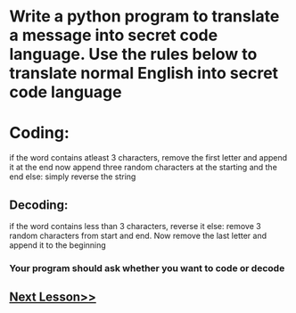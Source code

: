 # Write a python program to translate a message into secret code language. Use the rules below to translate normal English into secret code language

# Coding:
if the word contains atleast 3 characters, remove the first letter and append it at the end
now append three random characters at the starting and the end
else:
simply reverse the string

## Decoding:
if the word contains less than 3 characters, reverse it
else:
remove 3 random characters from start and end. Now remove the last letter and append it to the beginning

### Your program should ask whether you want to code or decode
## [Next Lesson>>](https://replit.com/@codewithharry/41-Day41-Short-Hand-if-else)